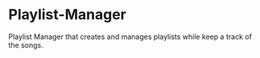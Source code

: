 # Playlist-Manager
Playlist Manager that creates and manages playlists while keep a track of the songs.

